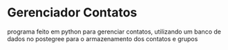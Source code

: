 # Gerenciador Contatos
 programa feito em python para gerenciar contatos, utilizando um banco de dados no postegree para o armazenamento dos contatos e grupos
